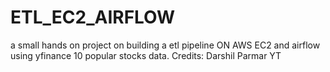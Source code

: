 # ETL_EC2_AIRFLOW
a small hands on project on building a etl pipeline ON AWS EC2 and airflow using yfinance 10 popular stocks data.
Credits: Darshil Parmar YT
